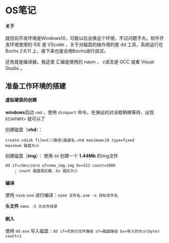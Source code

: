 # OS笔记

#### 关于

就目前开发环境是Windows10，可能以后会换这个环境，不过问题不大。软件开发环境使用的 IDE 是 VScode ，关于对磁盘的操作用的是 dd 工具，系统运行在 Bochs 2.6.11 上，接下来也是会用Bochs进行调试。

还有就是编译器，我这里 汇编是使用的 nasm ， c语言是 GCC 或者 Visual Studio 。

## 准备工作环境的搭建

#### 虚拟硬盘的创建

**windows**启动 `cmd` ，使用 `diskpart` 命令，在弹出的对话框稍微等待，出现`DISKPART>` 就可以了

创建磁盘（**vhd**）：

```assembly
create vdisk file=C:\路径\磁盘名.vhd maximum=10 type=fixed
maximum 磁盘大小
```

创建磁盘（**img**）： 使用 `dd` 创建一个 **1.44Mb** 的img文件

```assembly
dd if=/dev/zero of=new_img.img bs=512 count=2880
    ; count 磁盘扇区数，bs 扇区大小
```

#### 编译

使用 `nasm.exe` 进行编译：`nasm 文件名.asm -o 目标文件名` 

**头文件** `nams -I 头文件目录` 

#### 刷入

使用 `dd.exe` 写入磁盘：`dd if=可执行文件路径 of=磁盘路径 bs=写入的大小(byte) count=1` 
